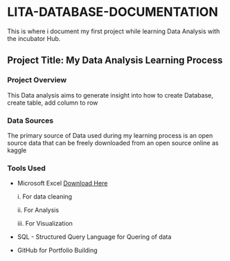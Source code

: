 # LITA-DATABASE-DOCUMENTATION
This is where i document my first project while learning Data Analysis with the  incubator Hub.

## Project Title: My Data Analysis Learning Process

### Project Overview
This Data analysis aims to generate insight into how to create Database, create table, add column to row

### Data Sources
The primary source of Data used during my learning process is an open source data that can be freely downloaded from an open source online as kaggle

### Tools Used
- Microsoft Excel [Download Here](https://www.microsoft.com)
  
    i. For data cleaning
  
    ii. For Analysis
  
    iii. For Visualization
- SQL - Structured Query Language for Quering of data
- GitHub for Portfolio Building  

